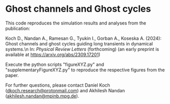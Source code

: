 
# Ghost channels and Ghost cycles

This code reproduces the simulation results and analyses from the publication:

Koch D., Nandan A., Ramesan G., Tyukin I., Gorban A., Koseska A. (2024): 
Ghost channels and ghost cycles guiding long transients in dynamical systems.\n
In: _Physical Review Letters_ (forthcoming)
(an early preprint is available at https://arxiv.org/abs/2309.17201)

Execute the python scripts "figureXYZ.py" and "supplementaryFigureXYZ.py" to reproduce the respective figures from the paper.

For further questions, please contact Daniel Koch (dkoch.research@protonmail.com) and Akhilesh Nandan (akhilesh.nandan@mpinb.mpg.de).
